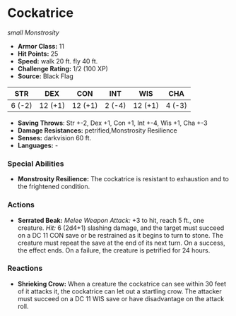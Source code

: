 # Cockatrice

*small* *Monstrosity*

- **Armor Class:** 11
- **Hit Points:** 25 
- **Speed:** walk 20 ft. fly 40 ft.
- **Challenge Rating:** 1/2 (100 XP)
- **Source:** Black Flag

| STR | DEX | CON | INT | WIS | CHA |
| --- | --- | --- | --- | --- | --- |
| 6 (-2) | 12 (+1) | 12 (+1) | 2 (-4) | 12 (+1) | 4 (-3) |

- **Saving Throws**: Str +-2, Dex +1, Con +1, Int +-4, Wis +1, Cha +-3
- **Damage Resistances:** petrified,Monstrosity Resilience
- **Senses:** darkvision 60 ft.
- **Languages:** -

### Special Abilities

- **Monstrosity Resilience:** The cockatrice is resistant to exhaustion and to the frightened condition.

### Actions

- **Serrated Beak:** _Melee Weapon Attack:_ +3 to hit, reach 5 ft., one creature. _Hit:_ 6 (2d4+1) slashing damage, and the target must succeed on a DC 11 CON save or be restrained as it begins to turn to stone. The creature must repeat the save at the end of its next turn. On a success, the effect ends. On a failure, the creature is petrified for 24 hours.

### Reactions

- **Shrieking Crow:** When a creature the cockatrice can see within 30 feet of it attacks it, the cockatrice can let out a startling crow. The attacker must succeed on a DC 11 WIS save or have disadvantage on the attack roll.
